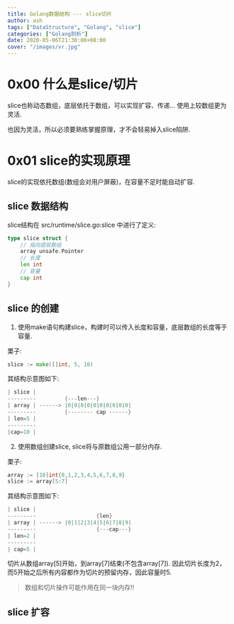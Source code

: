 ```yaml
---
title: Golang数据结构 --- slice切片
author: ash
tags: ["DataStructure", "Golang", "slice"]
categories: ["Golang剖析"]
date: 2020-05-06T21:30:00+08:00
cover: "/images/vr.jpg"
---
```


# 0x00 什么是slice/切片

slice也称动态数组，底层依托于数组，可以实现扩容、传递...  使用上较数组更为灵活.

也因为灵活，所以必须要熟练掌握原理，才不会轻易掉入slice陷阱.

# 0x01 slice的实现原理

slice的实现依托数组(数组会对用户屏蔽)，在容量不足时能自动扩容.

## slice 数据结构

slice结构在 src/runtime/slice.go:slice  中进行了定义:

```go
type slice struct {
    // 指向底层数组
    array unsafe.Pointer
    // 长度
    len int
    // 容量
    cap int
}
```

## slice 的创建

1. 使用make语句构建slice，构建时可以传入长度和容量，底层数组的长度等于容量.

栗子:

```go
slice := make([]int, 5, 10)
```

其结构示意图如下:

```s
| slice |
---------         {---len---}
| array | ------> |0|0|0|0|0|0|0|0|0|0|
---------         {-------- cap ------}
| len=5 |
---------
|cap=10 |
```

2. 使用数组创建slice, slice将与原数组公用一部分内存.

栗子:

```go
array := [10]int{0,1,2,3,4,5,6,7,8,9}
slice := array[5:7]
```

其结构示意图如下:

```s
| slice |
---------                   {len}
| array | ------> |0|1|2|3|4|5|6|7|8|9|
---------                   {---cap---}
| len=2 |
---------
| cap=5 |
```

切片从数组array[5]开始，到array[7]结束(不包含array[7]). 因此切片长度为2，而5开始之后所有内容都作为切片的预留内存，因此容量时5.

> 数组和切片操作可能作用在同一块内存!!

## slice 扩容



